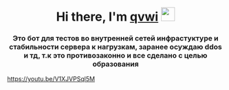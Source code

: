 <h1 align="center">Hi there, I'm <a href="" target="_blank">qvwi</a> 
<img src="https://github.com/blackcater/blackcater/raw/main/images/Hi.gif" height="32"/></h1>
<h3 align="center">Это бот для тестов во внутренней сетей инфрастуктуре и стабильности сервера к нагрузкам, заранее осуждаю ddos и тд, т.к это противозаконно и все сделано с целью образования</h3>

https://youtu.be/V1XJVPSql5M

